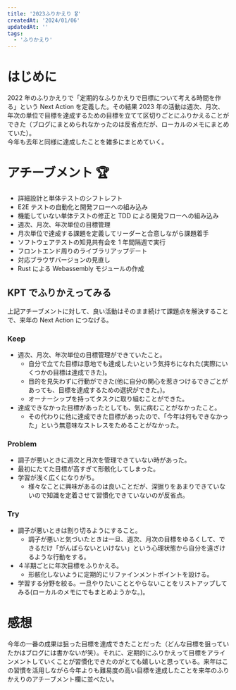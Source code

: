```yaml
---
title: '2023ふりかえり 🎖'
createdAt: '2024/01/06'
updatedAt: ''
tags:
  - 'ふりかえり'
---
```


# はじめに

2022 年のふりかえりで「定期的なふりかえりで目標について考える時間を作る」という Next Action を定義した。その結果 2023 年の活動は週次、月次、年次の単位で目標を達成するための目標を立てて区切りごとにふりかえることができた（ブログにまとめられなかったのは反省点だが、ローカルのメモにまとめていた）。  
今年も去年と同様に達成したことを雑多にまとめていく。

# アチーブメント 🏆

- 詳細設計と単体テストのシフトレフト
- E2E テストの自動化と開発フローへの組み込み
- 機能していない単体テストの修正と TDD による開発フローへの組み込み
- 週次、月次、年次単位の目標管理
- 月次単位で達成する課題を定義してリーダーと合意しながら課題着手
- ソフトウェアテストの知見共有会を 1 年間隔週で実行
- フロントエンド周りのライブラリアップデート
- 対応ブラウザバージョンの見直し
- Rust による Webassembly モジュールの作成

## KPT でふりかえってみる

上記アチーブメントに対して、良い活動はそのまま続けて課題点を解決することで、来年の Next Action につなげる。

### Keep

- 週次、月次、年次単位の目標管理ができていたこと。
  - 自分で立てた目標は意地でも達成したいという気持ちになれた(実際にいくつかの目標は達成できた)。
  - 目的を見失わずに行動ができた(他に自分の関心を惹きつけるできごとがあっても、目標を達成するための選択ができた。)。
  - オーナーシップを持ってタスクに取り組むことができた。
- 達成できなかった目標があったとしても、気に病むことがなかったこと。
  - その代わりに他に達成できた目標があったので、「今年は何もできなかった」という無意味なストレスをためることがなかった。

### Problem

- 調子が悪いときに週次と月次を管理できていない時があった。
- 最初にたてた目標が高すぎて形骸化してしまった。
- 学習が浅く広くになりがち。
  - 様々なことに興味があるのは良いことだが、深掘りをあまりできていないので知識を定着させて習慣化できていないのが反省点。

### Try

- 調子が悪いときは割り切るようにすること。
  - 調子が悪いと気づいたときは一旦、週次、月次の目標をゆるくして、できるだけ「がんばらないといけない」という心理状態から自分を遠ざけるような行動をする。
- ４半期ごとに年次目標をふりかえる。
  - 形骸化しないように定期的にリファインメントポイントを設ける。
- 学習する分野を絞る。一旦やりたいこととやらないことをリストアップしてみる(ローカルのメモにでもまとめようかな。)。

# 感想

今年の一番の成果は狙った目標を達成できたことだった（どんな目標を狙っていたかはブログには書かないが笑）。それに、定期的にふりかえって目標をアラインメントしていくことが習慣化できたのがとても嬉しいと思っている。来年はこの習慣を活用しながら今年よりも難易度の高い目標を達成したことを来年のふりかえりのアチーブメント欄に並べたい。
